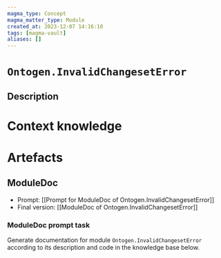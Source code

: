 ```yaml
---
magma_type: Concept
magma_matter_type: Module
created_at: 2023-12-07 14:16:10
tags: [magma-vault]
aliases: []
---
```

# `Ontogen.InvalidChangesetError`

## Description

<!--
What is a `Ontogen.InvalidChangesetError`?

Your knowledge about the module, i.e. facts, problems and properties etc.
-->


# Context knowledge

<!--
This section should include background knowledge needed for the model to create a proper response, i.e. information it does not know either because of the knowledge cut-off date or unpublished knowledge.

Write it down right here in a subsection or use a transclusion. If applicable, specify source information that the model can use to generate a reference in the response.
-->




# Artefacts

## ModuleDoc

- Prompt: [[Prompt for ModuleDoc of Ontogen.InvalidChangesetError]]
- Final version: [[ModuleDoc of Ontogen.InvalidChangesetError]]

### ModuleDoc prompt task

Generate documentation for module `Ontogen.InvalidChangesetError` according to its description and code in the knowledge base below.
